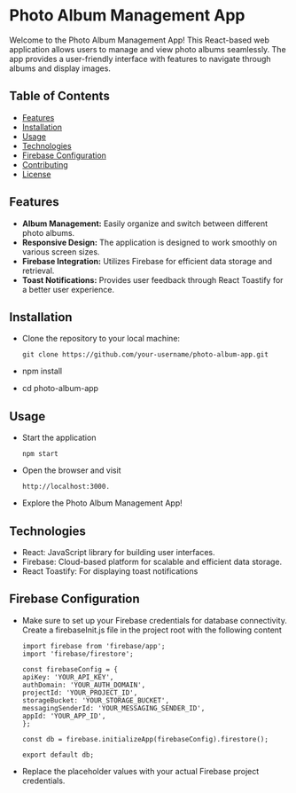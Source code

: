# Photo Album Management App

Welcome to the Photo Album Management App! This React-based web application allows users to manage and view photo albums seamlessly. The app provides a user-friendly interface with features to navigate through albums and display images.

## Table of Contents
- [Features](#features)
- [Installation](#installation)
- [Usage](#usage)
- [Technologies](#technologies)
- [Firebase Configuration](#firebase-configuration)
- [Contributing](#contributing)
- [License](#license)

## Features

- **Album Management:** Easily organize and switch between different photo albums.
- **Responsive Design:** The application is designed to work smoothly on various screen sizes.
- **Firebase Integration:** Utilizes Firebase for efficient data storage and retrieval.
- **Toast Notifications:** Provides user feedback through React Toastify for a better user experience.

## Installation

- Clone the repository to your local machine:

   ```
   git clone https://github.com/your-username/photo-album-app.git
   ```
- npm install
- cd photo-album-app
## Usage
- Start the application
    ```
    npm start
    ```
- Open the browser and visit

    ```
    http://localhost:3000.
    ```

- Explore the Photo Album Management App!

## Technologies
- React: JavaScript library for building user interfaces.
- Firebase: Cloud-based platform for scalable and efficient data storage.
- React Toastify: For displaying toast notifications

## Firebase Configuration
- Make sure to set up your Firebase credentials for database connectivity. Create a firebaseInit.js file in the project root with the following content
    ```
    import firebase from 'firebase/app';
    import 'firebase/firestore';

    const firebaseConfig = {
    apiKey: 'YOUR_API_KEY',
    authDomain: 'YOUR_AUTH_DOMAIN',
    projectId: 'YOUR_PROJECT_ID',
    storageBucket: 'YOUR_STORAGE_BUCKET',
    messagingSenderId: 'YOUR_MESSAGING_SENDER_ID',
    appId: 'YOUR_APP_ID',
    };

    const db = firebase.initializeApp(firebaseConfig).firestore();

    export default db;

    ```
- Replace the placeholder values with your actual Firebase project credentials.
    
